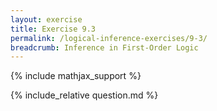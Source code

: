 ```yaml
---
layout: exercise
title: Exercise 9.3
permalink: /logical-inference-exercises/9-3/
breadcrumb: Inference in First-Order Logic
---
```


{% include mathjax_support %}

<div><i class="arrow-up loader" data-chapter="logical-inference-exercises" data-exercise="ex_3" data-rating="0"></i></div>
{% include_relative question.md %}
